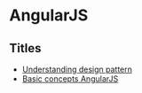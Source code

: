 # AngularJS


## Titles

* [Understanding design pattern](angular/understanding-design-pattern.md) 
* [Basic concepts AngularJS](basic-concepts-AngularJS.md) 

